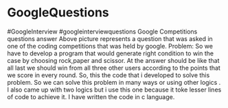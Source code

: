 # GoogleQuestions
#GoogleInterview
#googleinterviewquestions
Google Competitions questions answer
Above picture represents a question that was asked in one of the coding competitions that was held by google.
Problem: So we have to develop a program that would generate right condition to win the case by choosing rock,paper and scissor. At the answer should be like that all last we should win from all three other users according to the points that we score in every round.
So, this the code that i developed to solve this problem. So we can solve this problem in many ways or using other logics . I also came up with two logics but i use this one because it toke lesser lines of code to achieve it.
I have written the code in c language.

